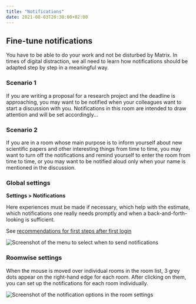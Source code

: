 ```yaml
---
title: "Notifications"
date: 2021-08-03T20:30:00+02:00
---
```


## Fine-tune notifications

You have to be able to do your work and not be disturbed by Matrix. In times of digital distraction, we all need to learn how notifications should be adapted step by step in a meaningful way. 

### Scenario 1

If you are writing a proposal for a research project and the deadline is approaching, you may want to be notified when your colleagues want to start a discussion with you.  Notifications in this room are intended to draw attention and will be set accordingly...

### Scenario 2

If you are in a room whose main purpose is to inform yourself about new scientific papers and other interesting things from time to time, you may want to turn off the notifications and remind yourself to enter the room from time to time, or you may want to be notified aloud only when your name is mentioned in the discussion.

### Global settings

**Settings > Notifications**

Here experiences must be made if necessary, which help with the estimate, which notifications one really needs promptly and when a back-and-forth-looking is sufficient.

See [recommendations for first steps after first login](/settings/#other_important_settings)

![Screenshot of the menu to select when to send notifications](/images/notifications2.png "Screenshot of the menu to select when to send notifications")

### Roomwise settings

When the mouse is moved over individual rooms in the room list, 3 grey dots appear on the right-hand edge for each room. After clicking on them, you can set up the notifications for each room individually.

![Screenshot of the notification options in the room settings](/images/notification-rooms.png "Screenshot of the notification options in the room settings")
